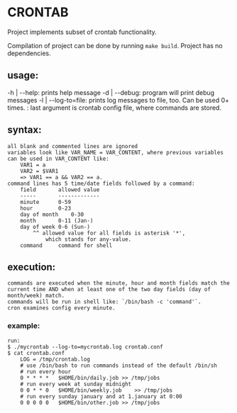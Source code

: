 # CRONTAB

Project implements subset of crontab functionality.

Compilation of project can be done by running `make build`. Project has no dependencies.

## usage:
  -h | --help:	prints help message
  -d | --debug:	program will print debug messages
  -l <file> | --log-to=file:
			prints log messages to file, too. Can be used 0+ times.
   <filename>:	last argument is crontab config file,
	 			where commands are stored.

## syntax:
	all blank and commented lines are ignored
	variables look like VAR_NAME = VAR_CONTENT, where previous variables can be used in VAR_CONTENT like:
		VAR1 = a
		VAR2 = $VAR1
		=> VAR1 == a && VAR2 == a.
	command lines has 5 time/date fields followed by a command:
		field		allowed value
		-----		-------------
		minute		0-59
		hour		0-23
		day of month	0-30
		month		0-11 (Jan-)
		day of week	0-6 (Sun-)
			^^ allowed value for all fields is asterisk '*',
				which stands for any-value.
		command		command for shell

## execution:
	commands are executed when the minute, hour and month fields match the current time AND when at least one of the two day fields (day of month/week) match.
	commands will be run in shell like: `/bin/bash -c 'command'`.
	cron examines config every minute.

### example:
	run:
	$ ./mycrontab --log-to=mycrontab.log crontab.conf
	$ cat crontab.conf
		LOG = /tmp/crontab.log
		# use /bin/bash to run commands instead of the default /bin/sh
		# run every hour
		0 * * * *	$HOME/bin/daily.job	>> /tmp/jobs
		# run every week at sunday midnight
		0 0 * * 0	$HOME/bin/weekly.job	>> /tmp/jobs
		# run every sunday january and at 1.january at 0:00
		0 0 0 0 0	$HOME/bin/other.job	>> /tmp/jobs
